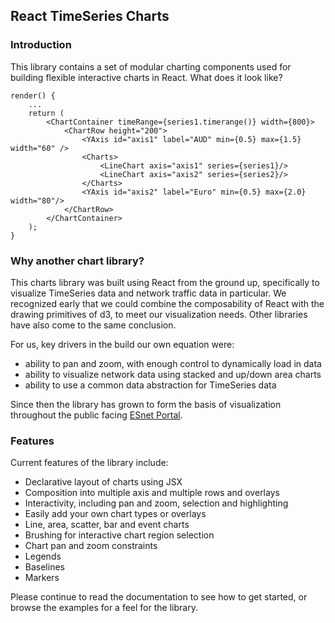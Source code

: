 
## React TimeSeries Charts

### Introduction

This library contains a set of modular charting components used for building flexible interactive charts in React. What does it look like?

    render() {
        ...
        return (
            <ChartContainer timeRange={series1.timerange()} width={800}>
                <ChartRow height="200">
                    <YAxis id="axis1" label="AUD" min={0.5} max={1.5} width="60" />
                    <Charts>
                        <LineChart axis="axis1" series={series1}/>
                        <LineChart axis="axis2" series={series2}/>
                    </Charts>
                    <YAxis id="axis2" label="Euro" min={0.5} max={2.0} width="80"/>
                </ChartRow>
            </ChartContainer>
        );
    }


### Why another chart library?

This charts library was built using React from the ground up, specifically to visualize TimeSeries data and network traffic data in particular. We recognized early that we could combine the composability of React with the drawing primitives of d3, to meet our visualization needs. Other libraries have also come to the same conclusion.

For us, key drivers in the build our own equation were:

 * ability to pan and zoom, with enough control to dynamically load in data
 * ability to visualize network data using stacked and up/down area charts
 * ability to use a common data abstraction for TimeSeries data

Since then the library has grown to form the basis of visualization throughout the public facing [ESnet Portal](http://my.es.net).

### Features

Current features of the library include:

 * Declarative layout of charts using JSX
 * Composition into multiple axis and multiple rows and overlays
 * Interactivity, including pan and zoom, selection and highlighting
 * Easily add your own chart types or overlays
 * Line, area, scatter, bar and event charts
 * Brushing for interactive chart region selection
 * Chart pan and zoom constraints
 * Legends
 * Baselines
 * Markers

Please continue to read the documentation to see how to get started, or browse the examples for a feel for the library.

